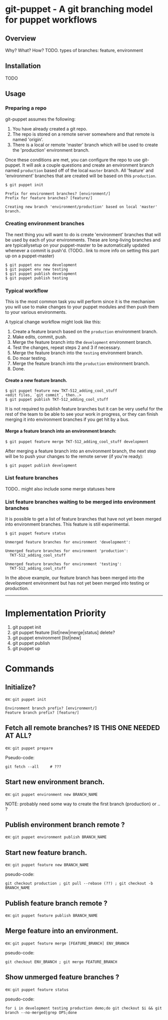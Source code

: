git-puppet - A git branching model for puppet workflows
=======================================================


Overview
---------

Why? What? How?
TODO. types of branches: feature, environment

Installation
------------

TODO

Usage
-----

### Preparing a repo

git-puppet assumes the following:

1. You have already created a git repo.
2. The repo is stored on a remote server somewhere and that remote is
   named 'origin'.
3. There is a local or remote 'master' branch which will be used to create
   the 'production' environment branch.

Once these conditions are met, you can configure the repo to use git-puppet.
It will ask a couple questions and create an environment branch named
`production` based off of the local `master` branch. All 'feature' and
'environment' branches that are created will be based on this `production`.

    $ git puppet init
    
    Prefix for environment branches? [environment/] 
    Prefix for feature branches? [feature/]

    Creating new branch 'environment/production' based on local 'master' branch.

### Creating environment branches

The next thing you will want to do is create 'environment' branches that will 
be used by each of your environments. These are long-living branches and are 
typicallysetup on your puppet-master to be automatically updated whenever a 
commit is push'd.
(TODO.. link to more info on setting this part up on a puppet-master)

    $ git puppet env new development
    $ git puppet env new testing
    $ git puppet publish development
    $ git puppet publish testing

### Typical workflow

This is the most common task you will perform since it is the mechanism you
will use to make changes to your puppet modules and then push them to your 
various environments.

A typical change workflow might look like this:

1. Create a feature branch based on the `production` environment branch.
2. Make edits, commit, push.
3. Merge the feature branch into the `development` environment branch.
4. Test the changes, repeat steps 2 and 3 if necessary.
5. Merge the feature branch into the `testing` environment branch.
6. Do moar testing.
7. Merge the feature branch into the `production` environment branch.
8. Done.

#### Create a new feature branch. 

    $ git puppet feature new TKT-512_adding_cool_stuff
    <edit files, `git commit`, then..>
    $ git puppet publish TKT-512_adding_cool_stuff

It is not required to publish feature branches but it can be very
useful for the rest of the team to be able to see your work in
progress, or they can finish merging it into environment branches if 
you get hit by a bus.
 
#### Merge a feature branch into an environment branch:

    $ git puppet feature merge TKT-512_adding_cool_stuff development

After merging a feature branch into an environment branch, the next step will
be to push your changes to the remote server (if you're ready):

    $ git puppet publish development

### List feature branches

TODO.. might also include some merge statuses here

### List feature branches waiting to be merged into environment branches

It is possible to get a list of feature branches that have not yet been
merged into environment branches. This feature is still experimental.

    $ git puppet feature status
    
    Unmerged feature branches for environment 'development':

    Unmerged feature branches for environment 'production':
      TKT-512_adding_cool_stuff

    Unmerged feature branches for environment 'testing':
      TKT-512_adding_cool_stuff

In the above example, our feature branch has been merged into the 
development environment but has not yet been merged into
testing or production.

---------------------------


Implementation Priority
=======================
1. git puppet init
2. git puppet feature [list|new|merge|status] delete?
3. git puppet environment [list|new]
4. git puppet publish 
4. git puppet up

Commands
=========

Initialize?
-----------
ex: `git puppet init`

    Environment branch prefix? [environment/]
    Feature branch prefix? [feature/]
    
    
Fetch all remote branches?  IS THIS ONE NEEDED AT ALL?
---------------------------
ex: `git puppet prepare`

Pseudo-code:

    git fetch --all     # ???

Start new environment branch.
-------------------------
ex: `git puppet environment new BRANCH_NAME`

NOTE: probably need some way to create the first branch (production) or .. ?
    
Publish environment branch remote ?
----------------------------
ex:  `git puppet environment publish BRANCH_NAME`


    
Start new feature branch.
-------------------------
ex: `git puppet feature new BRANCH_NAME`

pseudo-code:

    git checkout production ; git pull --rebase (??) ; git checkout -b BRANCH_NAME
    
Publish feature branch remote ?
----------------------------
ex:  `git puppet feature publish BRANCH_NAME`


Merge feature into an environment.
---------------------------------
ex:  `git puppet feature merge [FEATURE_BRANCH] ENV_BRANCH`

pseudo-code:

    git checkout ENV_BRANCH ; git merge FEATURE_BRANCH 
    
Show unmerged feature branches ?
-------------------------------
ex:  `git puppet feature status`

pseudo-code:

    for i in development testing production demo;do git checkout $i && git branch --no-merged|grep OPS;done
